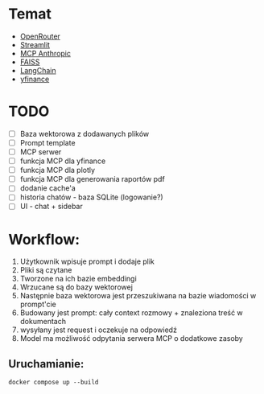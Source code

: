 # Temat
- [OpenRouter](https://openrouter.ai/docs/quickstart)
- [Streamlit](https://docs.streamlit.io)  
- [MCP Anthropic](https://modelcontextprotocol.io/introduction)
- [FAISS](https://github.com/facebookresearch/faiss)
- [LangChain](https://python.langchain.com/docs/introduction/)
- [yfinance](https://ranaroussi.github.io/yfinance/)

# TODO
- [ ] Baza wektorowa z dodawanych plików
- [ ] Prompt template
- [ ] MCP serwer
- [ ] funkcja MCP dla yfinance
- [ ] funkcja MCP dla plotly
- [ ] funkcja MCP dla generowania raportów pdf
- [ ] dodanie cache'a
- [ ] historia chatów - baza SQLite (logowanie?)
- [ ] UI - chat + sidebar

# Workflow:
1. Użytkownik wpisuje prompt i dodaje plik
2. Pliki są czytane
3. Tworzone na ich bazie embeddingi
4. Wrzucane są do bazy wektorowej
5. Następnie baza wektorowa jest przeszukiwana na bazie wiadomości w prompt'cie
6. Budowany jest prompt: cały context rozmowy + znaleziona treść w dokumentach
7. wysyłany jest request i oczekuje na odpowiedź
8. Model ma możliwość odpytania serwera MCP o dodatkowe zasoby


## Uruchamianie:
`docker compose up --build`
